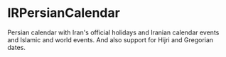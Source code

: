 # IRPersianCalendar
Persian calendar with Iran's official holidays and Iranian calendar events and Islamic and world events. And also support for Hijri and Gregorian dates.

